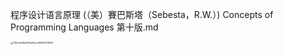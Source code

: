 程序设计语言原理 (（美）賽巴斯塔（Sebesta，R.W.）)   Concepts of Programming Languages 第十版.md

<img src="https://p.ipic.vip/h6jovb.png" alt="740fd4a48a8f95d6dec49189627ff884" style="zoom:25%;" />